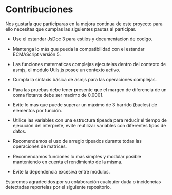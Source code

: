 # Contribuciones

Nos gustaría que participaras en la mejora continua de este proyecto para ello necesitas que cumplas las siguientes pautas al participar.

* Use el estandar JsDoc 3 para estilos y documentacion de codigo.
* Mantenga lo más que pueda la compatibilidad con el estandar ECMAScript versión 5.

* Las funciones matematicas complejas ejecutelas dentro del contexto de asmjs, el modulo Utils.js posee un contexto activo.

* Cumpla la sintaxis básica de asmjs para las operaciones complejas.

* Para las pruebas debe tener presente que el margen de diferencia de un coma flotante debe ser maximo de 0.0001.

* Evite lo mas que puede superar un máximo de 3 barrido (bucles) de elementos por función.

* Utilice las variables con una estructura tipeada para reducir el tiempo de ejecución del interprete, evite reutilizar variables con diferentes tipos de datos.

* Recomendamos el uso de arreglo tipeados durante todas las operaciones de matrices.

* Recomendamos funciones lo mas simples y modular posible manteniendo en cuenta el rendimiento de la misma.

* Evite la dependencia excesiva entre modulos.

Estaremos agradecidos por su colaboración cualquier duda o incidencias detectadas reportelas por el siguiente repositorio.

